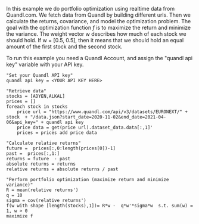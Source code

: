 In this example we do portfolio optimization using realtime data from Quandl.com. We fetch data from Quandl by building different urls. Then we calculate the returns, covariance, and model the optimization problem. The goal with the optimization function *f* is to maximize the return and minimize the variance. The weight vector w describes how much of each stock we should hold. If w = [0.5, 0.5], then it means that we should hold an equal amount of the first stock and the second stock.

To run this example you need a Quandl Account, and assign the "quandl api key" variable with your API key.


```
"Set your Quandl API key"
quandl api key = <YOUR API KEY HERE>

"Retrieve data"
stocks = [ADYEN,ALKAL]
prices = []
foreach stock in stocks
	price url = "https://www.quandl.com/api/v3/datasets/EURONEXT/" +  stock  + "/data.json?start_date=2020-11-02&end_date=2021-04-06&api_key=" + quandl api key
	price data = get(price url).dataset_data.data[:,1]'
	prices = prices add price data

"Calculate relative returns"
future =  prices[:,0:length(prices[0])-1]
past =  prices[:,1:]
returns = future  - past
absolute returns = returns
relative returns = absolute returns / past

"Perform portfolio optimization (maximize return and minimize variance)"
R = mean(relative returns')
q = 10
sigma = cov(relative returns')
f(w with shape [length(stocks),1])= R*w -  q*w'*sigma*w  s.t. sum(w) = 1, w > 0
maximize f

```
